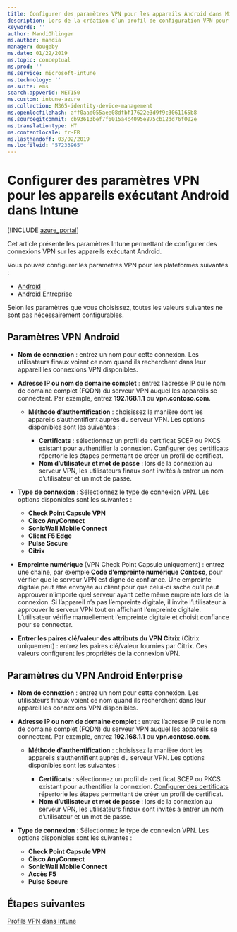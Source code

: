 ```yaml
---
title: Configurer des paramètres VPN pour les appareils Android dans Microsoft Intune - Azure | Microsoft Docs
description: Lors de la création d’un profil de configuration VPN pour des appareils Android et Android for Work, entrez le nom de connexion, l’adresse IP ou le nom de domaine complet du serveur VPN, choisissez comment les utilisateurs s’authentifient auprès du serveur VPN, puis choisissez les types de connexion Citrix, SonicWall, Check Point Capsule, Pulse Secure et Microsoft Edge.
keywords: ''
author: MandiOhlinger
ms.author: mandia
manager: dougeby
ms.date: 01/22/2019
ms.topic: conceptual
ms.prod: ''
ms.service: microsoft-intune
ms.technology: ''
ms.suite: ems
search.appverid: MET150
ms.custom: intune-azure
ms.collection: M365-identity-device-management
ms.openlocfilehash: aff0aad055aee08dfbf17622e3d9f9c3061165b8
ms.sourcegitcommit: cb93613bef7f6015a4c4095e875cb12dd76f002e
ms.translationtype: HT
ms.contentlocale: fr-FR
ms.lasthandoff: 03/02/2019
ms.locfileid: "57233965"
---
```

# <a name="configure-vpn-settings-for-devices-running-android-in-intune"></a>Configurer des paramètres VPN pour les appareils exécutant Android dans Intune

[!INCLUDE [azure_portal](./includes/azure_portal.md)]

Cet article présente les paramètres Intune permettant de configurer des connexions VPN sur les appareils exécutant Android.

Vous pouvez configurer les paramètres VPN pour les plateformes suivantes :

- [Android](#android-vpn-settings)
- [Android Entreprise](#android-enterprise-vpn-settings)

Selon les paramètres que vous choisissez, toutes les valeurs suivantes ne sont pas nécessairement configurables.

## <a name="android-vpn-settings"></a>Paramètres VPN Android

- **Nom de connexion** : entrez un nom pour cette connexion. Les utilisateurs finaux voient ce nom quand ils recherchent dans leur appareil les connexions VPN disponibles.
- **Adresse IP ou nom de domaine complet** : entrez l’adresse IP ou le nom de domaine complet (FQDN) du serveur VPN auquel les appareils se connectent. Par exemple, entrez **192.168.1.1** ou **vpn.contoso.com**.

  - **Méthode d’authentification** : choisissez la manière dont les appareils s’authentifient auprès du serveur VPN. Les options disponibles sont les suivantes :

    - **Certificats** : sélectionnez un profil de certificat SCEP ou PKCS existant pour authentifier la connexion. [Configurer des certificats](certificates-configure.md) répertorie les étapes permettant de créer un profil de certificat.
    - **Nom d’utilisateur et mot de passe** : lors de la connexion au serveur VPN, les utilisateurs finaux sont invités à entrer un nom d’utilisateur et un mot de passe.

- **Type de connexion** : Sélectionnez le type de connexion VPN. Les options disponibles sont les suivantes :

  - **Check Point Capsule VPN**
  - **Cisco AnyConnect**
  - **SonicWall Mobile Connect**
  - **Client F5 Edge**
  - **Pulse Secure**
  - **Citrix**

- **Empreinte numérique** (VPN Check Point Capsule uniquement) : entrez une chaîne, par exemple **Code d’empreinte numérique Contoso**, pour vérifier que le serveur VPN est digne de confiance. Une empreinte digitale peut être envoyée au client pour que celui-ci sache qu’il peut approuver n’importe quel serveur ayant cette même empreinte lors de la connexion. Si l’appareil n’a pas l’empreinte digitale, il invite l’utilisateur à approuver le serveur VPN tout en affichant l’empreinte digitale. L’utilisateur vérifie manuellement l’empreinte digitale et choisit confiance pour se connecter.
- **Entrer les paires clé/valeur des attributs du VPN Citrix** (Citrix uniquement) : entrez les paires clé/valeur fournies par Citrix. Ces valeurs configurent les propriétés de la connexion VPN.

## <a name="android-enterprise-vpn-settings"></a>Paramètres du VPN Android Enterprise

- **Nom de connexion** : entrez un nom pour cette connexion. Les utilisateurs finaux voient ce nom quand ils recherchent dans leur appareil les connexions VPN disponibles.
- **Adresse IP ou nom de domaine complet** : entrez l’adresse IP ou le nom de domaine complet (FQDN) du serveur VPN auquel les appareils se connectent. Par exemple, entrez **192.168.1.1** ou **vpn.contoso.com**.

  - **Méthode d’authentification** : choisissez la manière dont les appareils s’authentifient auprès du serveur VPN. Les options disponibles sont les suivantes :
  
    - **Certificats** : sélectionnez un profil de certificat SCEP ou PKCS existant pour authentifier la connexion. [Configurer des certificats](certificates-configure.md) répertorie les étapes permettant de créer un profil de certificat.
    - **Nom d’utilisateur et mot de passe** : lors de la connexion au serveur VPN, les utilisateurs finaux sont invités à entrer un nom d’utilisateur et un mot de passe.

- **Type de connexion** : Sélectionnez le type de connexion VPN. Les options disponibles sont les suivantes :

  - **Check Point Capsule VPN**
  - **Cisco AnyConnect**
  - **SonicWall Mobile Connect**
  - **Accès F5**
  - **Pulse Secure**

## <a name="next-steps"></a>Étapes suivantes
[Profils VPN dans Intune](vpn-settings-configure.md)
